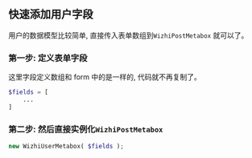 ## 快速添加用户字段

用户的数据模型比较简单, 直接传入表单数组到`WizhiPostMetabox` 就可以了。

### 第一步: 定义表单字段

这里字段定义数组和 form 中的是一样的, 代码就不再复制了。

```php
$fields = [
    ...
]
```

### 第二步: 然后直接实例化`WizhiPostMetabox` 

```php
new WizhiUserMetabox( $fields );
```

